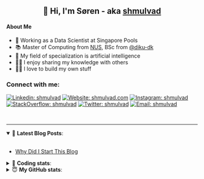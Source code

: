 <h2 align="center">
	👋 Hi, I'm Søren - aka <a href="https://shmulvad.com">shmulvad</a>
</h2>

#### About Me
- 🤖 Working as a Data Scientist at Singapore Pools
- 📚 Master of Computing from [NUS], BSc from [@diku-dk]
- 🧠 My field of specialization is artificial intelligence
- 👨‍🏫 I enjoy sharing my knowledge with others
- 👨‍💻 I love to build my own stuff

### Connect with me:

[![Linkedin: shmulvad](https://img.shields.io/badge/shmulvad-blue?style=flat&logo=Linkedin&logoColor=white)][linkedin]
[![Website: shmulvad.com](https://img.shields.io/badge/shmulvad.com-47CCCC?&style=flat&logo=Google-Chrome&logoColor=white)][website]
[![Instagram: shmulvad](https://img.shields.io/badge/-@shmulvad-purple?style=flat&logo=Instagram&logoColor=white)][instagram]
[![StackOverflow: shmulvad](https://img.shields.io/badge/shmulvad-FE7A16?style=flat&logo=stack-overflow&logoColor=white)][stackOverflow]
[![Twitter: shmulvad](https://img.shields.io/badge/@shmulvad-1ca0f1?style=flat&logo=twitter&logoColor=white)][twitter]
[![Email: shmulvad](https://img.shields.io/badge/shmulvad-D14836?style=flat&logo=gmail&logoColor=white)][mail]

<br />

---

<details open>
 <summary>📕 <b>Latest Blog Posts</b>: </summary>

<br>

<!-- BLOG-POST-LIST:START -->
- [Why Did I Start This Blog](https://shmulvad.com/blog/why-did-start-this-blog)
<!-- BLOG-POST-LIST:END -->

</details>

<!-- --- -->

<details>
 <summary>🤖 <b>Coding stats</b>: </summary>

<br>

NOTE: Doesn't track coding at work or work done in environments such as Jupyter Notebooks.

<!--START_SECTION:waka-->
![Code Time](http://img.shields.io/badge/Code%20Time-1%2C556%20hrs%2033%20mins-blue)

**I'm a Night 🦉** 

```text
🌞 Morning    86 commits     ██░░░░░░░░░░░░░░░░░░░░░░░   9.65% 
🌆 Daytime    290 commits    ████████░░░░░░░░░░░░░░░░░   32.55% 
🌃 Evening    317 commits    █████████░░░░░░░░░░░░░░░░   35.58% 
🌙 Night      198 commits    █████░░░░░░░░░░░░░░░░░░░░   22.22%

```


📊 **This Week I Spent My Time On** 

```text
💬 Programming Languages: 
Python                   2 hrs 41 mins       ██████████░░░░░░░░░░░░░░░   40.26% 
Other                    2 hrs 28 mins       █████████░░░░░░░░░░░░░░░░   37.08% 
Markdown                 32 mins             ██░░░░░░░░░░░░░░░░░░░░░░░   8.09% 
SQL                      20 mins             █░░░░░░░░░░░░░░░░░░░░░░░░   5.18% 
HTML                     14 mins             █░░░░░░░░░░░░░░░░░░░░░░░░   3.5%

🔥 Editors: 
VS Code                  3 hrs 55 mins       ██████████████░░░░░░░░░░░   58.68% 
Zsh                      1 hr 48 mins        ██████░░░░░░░░░░░░░░░░░░░   27.15% 
Sublime Text             56 mins             ███░░░░░░░░░░░░░░░░░░░░░░   14.17%

🐱‍💻 Projects: 
hit-locator              2 hrs 37 mins       █████████░░░░░░░░░░░░░░░░   39.29% 
overvaagning-admin       2 hrs 15 mins       ████████░░░░░░░░░░░░░░░░░   33.77% 
Unknown Project          51 mins             ███░░░░░░░░░░░░░░░░░░░░░░   12.95% 
validator-gui            38 mins             ██░░░░░░░░░░░░░░░░░░░░░░░   9.61% 
Terminal                 7 mins              ░░░░░░░░░░░░░░░░░░░░░░░░░   1.77%

```


 Last Updated on 20/08/2022 18:48:16 UTC
<!--END_SECTION:waka-->

</details>

<!-- --- -->

<details>
 <summary>😇 <b>My GitHub stats</b>: </summary>

<br>

<img align="left" alt="shmulvad's Github Stats" src="https://github-readme-stats.vercel.app/api?username=shmulvad&show_icons=true&hide_border=true" />

</details>



[website]: https://shmulvad.com
[twitter]: https://twitter.com/shmulvad
[linkedin]: https://linkedin.com/in/shmulvad
[instagram]: https://instagram.com/shmulvad
[stackOverflow]: https://stackoverflow.com/users/9248793/shmulvad
[mail]: mailto:shmulvad@gmail.com
[@diku-dk]: https://github.com/diku-dk
[github]: https://github.com/shmulvad
[NUS]: https://www.nus.edu.sg